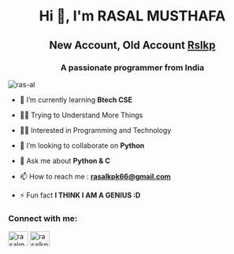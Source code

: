 <h1 align="center">Hi 👋, I'm RASAL MUSTHAFA</h1>
<h2 align="center">New Account, Old Account <a href="https://github.com/Rslkp">Rslkp</a></h2>
<h3 align="center">A passionate programmer from India</h3>

<p align="left"> <img src="https://komarev.com/ghpvc/?username=ras-al&label=Profile%20views&color=0e75b6&style=flat" alt="ras-al" /> </p>

- 🌱 I’m currently learning **Btech CSE**

- 👨‍🏫 Trying to Understand More Things

- 👨‍💻 Interested in Programming and Technology 

- 👯 I’m looking to collaborate on **Python**

- 💬 Ask me about **Python & C**

- 📫 How to reach me : **rasalkpk66@gmail.com**

- ⚡ Fun fact **I THINK I AM A GENIUS :D**

<h3 align="left">Connect with me:</h3>
<p align="left">
<a href="https://linkedin.com/in/rasalmusthafa" target="blank"><img align="center" src="https://raw.githubusercontent.com/rahuldkjain/github-profile-readme-generator/master/src/images/icons/Social/linked-in-alt.svg" alt="rasalmusthafa" height="30" width="40" /></a>
<a href="https://instagram.com/ras_al._" target="blank"><img align="center" src="https://raw.githubusercontent.com/rahuldkjain/github-profile-readme-generator/master/src/images/icons/Social/instagram.svg" alt="rasalkp__k" height="30" width="40" /></a>
</p>

